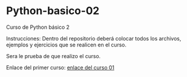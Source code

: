 # Python-basico-02
Curso de Python básico 2

Instrucciones:
Dentro del repositorio deberá colocar todos los archivos, ejemplos y ejercicios que se realicen en el curso.

Sera le prueba de que realizo el curso.

Enlace del primer curso:
[enlace del curso 01](https://drive.google.com/drive/folders/1MabyBXlEkBEM--asfxrHvSyQW7LxXCAB?usp=sharing)
